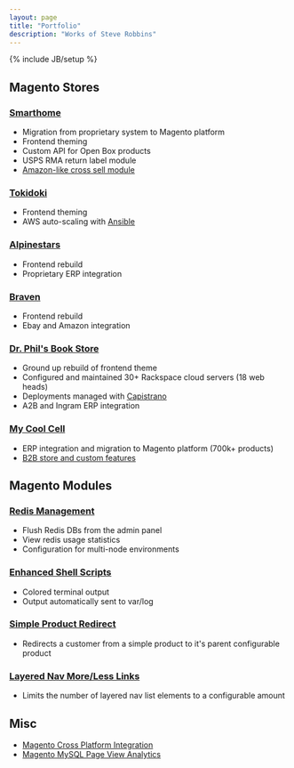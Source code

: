 ```yaml
---
layout: page
title: "Portfolio"
description: "Works of Steve Robbins"
---
```

{% include JB/setup %}

## Magento Stores

### [Smarthome](http://goo.gl/rMTtTi)

* Migration from proprietary system to Magento platform
* Frontend theming
* Custom API for Open Box products
* USPS RMA return label module
* [Amazon-like cross sell module](http://i.imgur.com/EQJVwQq.png)

### [Tokidoki](http://goo.gl/xWFpfX)

* Frontend theming
* AWS auto-scaling with [Ansible](http://www.ansible.com/home)

### [Alpinestars](http://goo.gl/Xz9CBG)

* Frontend rebuild
* Proprietary ERP integration

### [Braven](http://goo.gl/Pr6Yw2)

* Frontend rebuild
* Ebay and Amazon integration

### [Dr. Phil's Book Store](http://goo.gl/FgUcQ9)

* Ground up rebuild of frontend theme
* Configured and maintained 30+ Rackspace cloud servers (18 web heads)
* Deployments managed with [Capistrano](https://github.com/capistrano/capistrano)
* A2B and Ingram ERP integration

### [My Cool Cell](hhttp://goo.gl/M0AKvZ)

* ERP integration and migration to Magento platform (700k+ products)
* [B2B store and custom features](http://goo.gl/rG6FsU)

## Magento Modules

### [Redis Management](https://github.com/steverobbins/Magento-Redismanager)

* Flush Redis DBs from the admin panel
* View redis usage statistics
* Configuration for multi-node environments

### [Enhanced Shell Scripts](https://github.com/steverobbins/Magento-Shell)

* Colored terminal output
* Output automatically sent to var/log

### [Simple Product Redirect](https://github.com/steverobbins/Magento-SimpleRedirect)

* Redirects a customer from a simple product to it's parent configurable product

### [Layered Nav More/Less Links](https://github.com/steverobbins/Magento-LayeredNavLimit)

* Limits the number of layered nav list elements to a configurable amount

## Misc

* [Magento Cross Platform Integration](https://github.com/steverobbins/magento-integration)
* [Magento MySQL Page View Analytics](http://blog.steverobbins.name/magento/visitor-analytics/)
